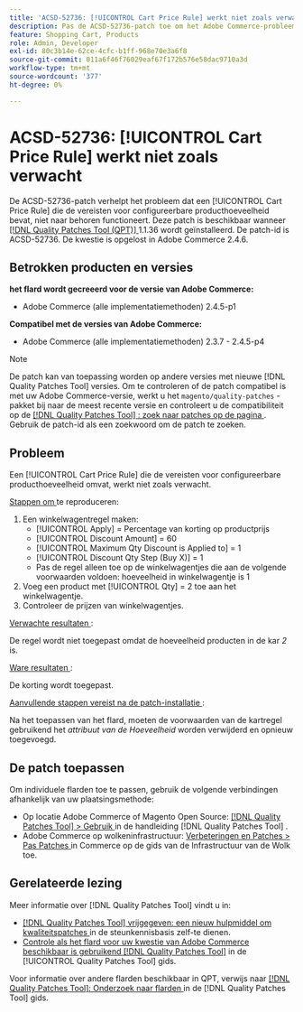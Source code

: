 ```yaml
---
title: 'ACSD-52736: [!UICONTROL Cart Price Rule] werkt niet zoals verwacht'
description: Pas de ACSD-52736-patch toe om het Adobe Commerce-probleem op te lossen, waarbij een [!UICONTROL Cart Price Rule] die de vereisten voor configureerbare producthoeveelheid bevat, niet werkt zoals u had verwacht.
feature: Shopping Cart, Products
role: Admin, Developer
exl-id: 80c3b14e-62ce-4cfc-b1ff-968e70e3a6f8
source-git-commit: 011a6f46f76029eaf67f172b576e58dac9710a3d
workflow-type: tm+mt
source-wordcount: '377'
ht-degree: 0%

---
```


# ACSD-52736: [!UICONTROL Cart Price Rule] werkt niet zoals verwacht

De ACSD-52736-patch verhelpt het probleem dat een [!UICONTROL Cart Price Rule] die de vereisten voor configureerbare producthoeveelheid bevat, niet naar behoren functioneert. Deze patch is beschikbaar wanneer [[!DNL Quality Patches Tool (QPT)] ](https://experienceleague.adobe.com/en/docs/commerce-operations/tools/quality-patches-tool/quality-patches-tool-to-self-serve-quality-patches) 1.1.36 wordt geïnstalleerd. De patch-id is ACSD-52736. De kwestie is opgelost in Adobe Commerce 2.4.6.

## Betrokken producten en versies

**het flard wordt gecreeerd voor de versie van Adobe Commerce:**

* Adobe Commerce (alle implementatiemethoden) 2.4.5-p1

**Compatibel met de versies van Adobe Commerce:**

* Adobe Commerce (alle implementatiemethoden) 2.3.7 - 2.4.5-p4

>[!NOTE]
>
>De patch kan van toepassing worden op andere versies met nieuwe [!DNL Quality Patches Tool] versies. Om te controleren of de patch compatibel is met uw Adobe Commerce-versie, werkt u het `magento/quality-patches` -pakket bij naar de meest recente versie en controleert u de compatibiliteit op de [[!DNL Quality Patches Tool] : zoek naar patches op de pagina ](https://experienceleague.adobe.com/tools/commerce-quality-patches/index.html) . Gebruik de patch-id als een zoekwoord om de patch te zoeken.

## Probleem

Een [!UICONTROL Cart Price Rule] die de vereisten voor configureerbare producthoeveelheid omvat, werkt niet zoals verwacht.

<u> Stappen om </u> te reproduceren:

1. Een winkelwagentregel maken:
   * [!UICONTROL Apply] = Percentage van korting op productprijs
   * [!UICONTROL Discount Amount] = 60
   * [!UICONTROL Maximum Qty Discount is Applied to] = 1
   * [!UICONTROL Discount Qty Step (Buy X)] = 1
   * Pas de regel alleen toe op de winkelwagentjes die aan de volgende voorwaarden voldoen: hoeveelheid in winkelwagentje is 1
2. Voeg een product met [!UICONTROL Qty] = 2 toe aan het winkelwagentje.
3. Controleer de prijzen van winkelwagentjes.

<u> Verwachte resultaten </u>:

De regel wordt niet toegepast omdat de hoeveelheid producten in de kar *2* is.

<u> Ware resultaten </u>:

De korting wordt toegepast.

<u> Aanvullende stappen vereist na de patch-installatie </u> :

Na het toepassen van het flard, moeten de voorwaarden van de kartregel gebruikend het *attribuut van de Hoeveelheid* worden verwijderd en opnieuw toegevoegd.

## De patch toepassen

Om individuele flarden toe te passen, gebruik de volgende verbindingen afhankelijk van uw plaatsingsmethode:

* Op locatie Adobe Commerce of Magento Open Source: [[!DNL Quality Patches Tool] > Gebruik ](/help/tools/quality-patches-tool/usage.md) in de handleiding [!DNL Quality Patches Tool] .
* Adobe Commerce op wolkeninfrastructuur: [ Verbeteringen en Patches > Pas Patches ](https://experienceleague.adobe.com/docs/commerce-cloud-service/user-guide/develop/upgrade/apply-patches.html) in Commerce op de gids van de Infrastructuur van de Wolk toe.

## Gerelateerde lezing

Meer informatie over [!DNL Quality Patches Tool] vindt u in:

* [[!DNL Quality Patches Tool]  vrijgegeven: een nieuw hulpmiddel om kwaliteitspatches ](https://experienceleague.adobe.com/en/docs/commerce-operations/tools/quality-patches-tool/quality-patches-tool-to-self-serve-quality-patches) in de steunkennisbasis zelf-te dienen.
* [ Controle als het flard voor uw kwestie van Adobe Commerce beschikbaar is gebruikend  [!DNL Quality Patches Tool]](/help/tools/quality-patches-tool/patches-available-in-qpt/check-patch-for-magento-issue-with-magento-quality-patches.md) in de [!UICONTROL Quality Patches Tool] gids.


Voor informatie over andere flarden beschikbaar in QPT, verwijs naar [[!DNL Quality Patches Tool]: Onderzoek naar flarden ](https://experienceleague.adobe.com/tools/commerce-quality-patches/index.html) in de [!DNL Quality Patches Tool] gids.
